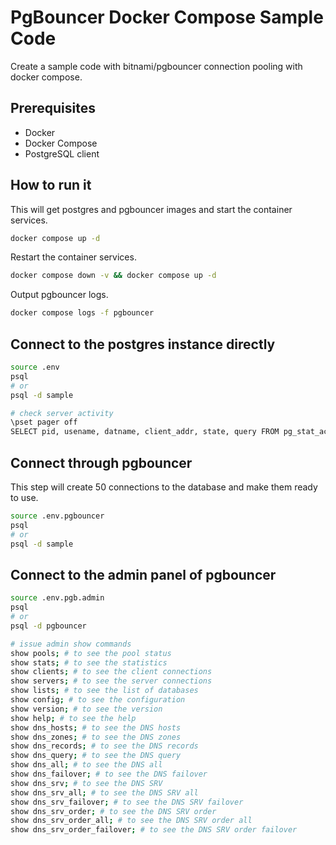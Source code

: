 # PgBouncer Docker Compose Sample Code

Create a sample code with bitnami/pgbouncer connection pooling with docker compose.

## Prerequisites

- Docker
- Docker Compose
- PostgreSQL client

## How to run it

This will get postgres and pgbouncer images and start the container services.

```sh
docker compose up -d
```

Restart the container services.

```sh
docker compose down -v && docker compose up -d
```

Output pgbouncer logs.

```sh
docker compose logs -f pgbouncer
```

## Connect to the postgres instance directly

```sh
source .env
psql
# or
psql -d sample

# check server activity
\pset pager off
SELECT pid, usename, datname, client_addr, state, query FROM pg_stat_activity;
```

## Connect through pgbouncer

This step will create 50 connections to the database and make them ready to use.

```sh
source .env.pgbouncer
psql
# or
psql -d sample
```

## Connect to the admin panel of pgbouncer

```sh
source .env.pgb.admin
psql
# or
psql -d pgbouncer

# issue admin show commands
show pools; # to see the pool status
show stats; # to see the statistics
show clients; # to see the client connections
show servers; # to see the server connections
show lists; # to see the list of databases
show config; # to see the configuration
show version; # to see the version
show help; # to see the help
show dns_hosts; # to see the DNS hosts
show dns_zones; # to see the DNS zones
show dns_records; # to see the DNS records
show dns_query; # to see the DNS query
show dns_all; # to see the DNS all
show dns_failover; # to see the DNS failover
show dns_srv; # to see the DNS SRV
show dns_srv_all; # to see the DNS SRV all
show dns_srv_failover; # to see the DNS SRV failover
show dns_srv_order; # to see the DNS SRV order
show dns_srv_order_all; # to see the DNS SRV order all
show dns_srv_order_failover; # to see the DNS SRV order failover
```
